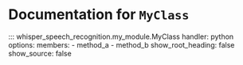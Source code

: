 # Documentation for `MyClass`

::: whisper_speech_recognition.my_module.MyClass
    handler: python
    options:
      members:
        - method_a
        - method_b
      show_root_heading: false
      show_source: false

